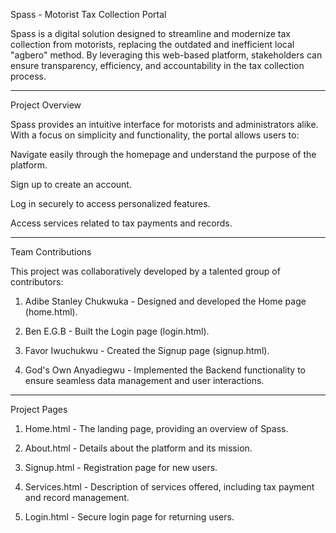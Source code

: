 Spass - Motorist Tax Collection Portal

Spass is a digital solution designed to streamline and modernize tax collection from motorists, replacing the outdated and inefficient local "agbero" method. By leveraging this web-based platform, stakeholders can ensure transparency, efficiency, and accountability in the tax collection process.


---

Project Overview

Spass provides an intuitive interface for motorists and administrators alike. With a focus on simplicity and functionality, the portal allows users to:

Navigate easily through the homepage and understand the purpose of the platform.

Sign up to create an account.

Log in securely to access personalized features.

Access services related to tax payments and records.



---

Team Contributions

This project was collaboratively developed by a talented group of contributors:

1. Adibe Stanley Chukwuka - Designed and developed the Home page (home.html).


2. Ben E.G.B - Built the Login page (login.html).


3. Favor Iwuchukwu - Created the Signup page (signup.html).


4. God's Own Anyadiegwu - Implemented the Backend functionality to ensure seamless data management and user interactions.




---

Project Pages

1. Home.html - The landing page, providing an overview of Spass.


2. About.html - Details about the platform and its mission.


3. Signup.html - Registration page for new users.


4. Services.html - Description of services offered, including tax payment and record management.


5. Login.html - Secure login page for returning users.
